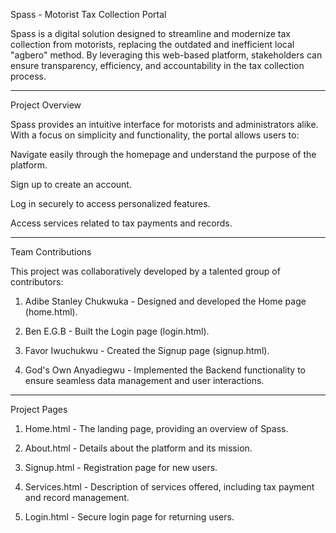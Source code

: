 Spass - Motorist Tax Collection Portal

Spass is a digital solution designed to streamline and modernize tax collection from motorists, replacing the outdated and inefficient local "agbero" method. By leveraging this web-based platform, stakeholders can ensure transparency, efficiency, and accountability in the tax collection process.


---

Project Overview

Spass provides an intuitive interface for motorists and administrators alike. With a focus on simplicity and functionality, the portal allows users to:

Navigate easily through the homepage and understand the purpose of the platform.

Sign up to create an account.

Log in securely to access personalized features.

Access services related to tax payments and records.



---

Team Contributions

This project was collaboratively developed by a talented group of contributors:

1. Adibe Stanley Chukwuka - Designed and developed the Home page (home.html).


2. Ben E.G.B - Built the Login page (login.html).


3. Favor Iwuchukwu - Created the Signup page (signup.html).


4. God's Own Anyadiegwu - Implemented the Backend functionality to ensure seamless data management and user interactions.




---

Project Pages

1. Home.html - The landing page, providing an overview of Spass.


2. About.html - Details about the platform and its mission.


3. Signup.html - Registration page for new users.


4. Services.html - Description of services offered, including tax payment and record management.


5. Login.html - Secure login page for returning users.
